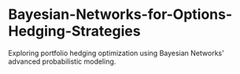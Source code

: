 # Bayesian-Networks-for-Options-Hedging-Strategies
Exploring portfolio hedging optimization using Bayesian Networks' advanced probabilistic modeling.
